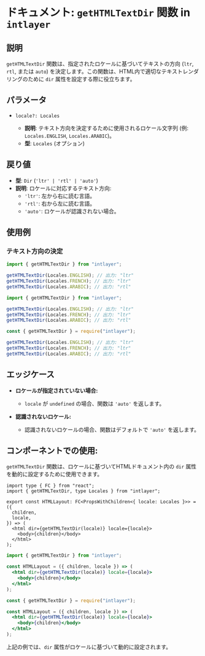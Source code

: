 # ドキュメント: `getHTMLTextDir` 関数 in `intlayer`

## 説明

`getHTMLTextDir` 関数は、指定されたロケールに基づいてテキストの方向 (`ltr`, `rtl`, または `auto`) を決定します。この関数は、HTML内で適切なテキストレンダリングのために `dir` 属性を設定する際に役立ちます。

## パラメータ

- `locale?: Locales`

  - **説明**: テキスト方向を決定するために使用されるロケール文字列 (例: `Locales.ENGLISH`, `Locales.ARABIC`)。
  - **型**: `Locales` (オプション)

## 戻り値

- **型**: `Dir` (`'ltr' | 'rtl' | 'auto'`)
- **説明**: ロケールに対応するテキスト方向:
  - `'ltr'`: 左から右に読む言語。
  - `'rtl'`: 右から左に読む言語。
  - `'auto'`: ロケールが認識されない場合。

## 使用例

### テキスト方向の決定

```typescript codeFormat="typescript"
import { getHTMLTextDir } from "intlayer";

getHTMLTextDir(Locales.ENGLISH); // 出力: "ltr"
getHTMLTextDir(Locales.FRENCH); // 出力: "ltr"
getHTMLTextDir(Locales.ARABIC); // 出力: "rtl"
```

```javascript codeFormat="esm"
import { getHTMLTextDir } from "intlayer";

getHTMLTextDir(Locales.ENGLISH); // 出力: "ltr"
getHTMLTextDir(Locales.FRENCH); // 出力: "ltr"
getHTMLTextDir(Locales.ARABIC); // 出力: "rtl"
```

```javascript codeFormat="commonjs"
const { getHTMLTextDir } = require("intlayer");

getHTMLTextDir(Locales.ENGLISH); // 出力: "ltr"
getHTMLTextDir(Locales.FRENCH); // 出力: "ltr"
getHTMLTextDir(Locales.ARABIC); // 出力: "rtl"
```

## エッジケース

- **ロケールが指定されていない場合:**

  - `locale` が `undefined` の場合、関数は `'auto'` を返します。

- **認識されないロケール:**
  - 認識されないロケールの場合、関数はデフォルトで `'auto'` を返します。

## コンポーネントでの使用:

`getHTMLTextDir` 関数は、ロケールに基づいてHTMLドキュメント内の `dir` 属性を動的に設定するために使用できます。

```tsx codeFormat="typescript"
import type { FC } from "react";
import { getHTMLTextDir, type Locales } from "intlayer";

export const HTMLLayout: FC<PropsWithChildren<{ locale: Locales }>> = ({
  children,
  locale,
}) => (
  <html dir={getHTMLTextDir(locale)} locale={locale}>
    <body>{children}</body>
  </html>
);
```

```jsx codeFormat="esm"
import { getHTMLTextDir } from "intlayer";

const HTMLLayout = ({ children, locale }) => (
  <html dir={getHTMLTextDir(locale)} locale={locale}>
    <body>{children}</body>
  </html>
);
```

```jsx codeFormat="commonjs"
const { getHTMLTextDir } = require("intlayer");

const HTMLLayout = ({ children, locale }) => (
  <html dir={getHTMLTextDir(locale)} locale={locale}>
    <body>{children}</body>
  </html>
);
```

上記の例では、`dir` 属性がロケールに基づいて動的に設定されます。
